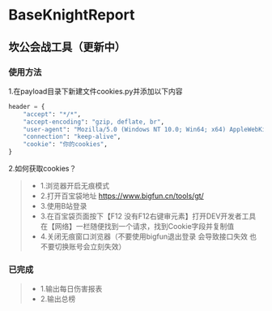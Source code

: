 <!--
 * @Author: 七画一只妖 1157529280@qq.com
 * @Date: 2023-03-27 09:43:36
 * @LastEditors: 七画一只妖 1157529280@qq.com
 * @LastEditTime: 2023-03-27 15:43:56
 * @FilePath: \060坎公骑冠剑会战工具\README.md
 * @Description: 这是默认设置,请设置`customMade`, 打开koroFileHeader查看配置 进行设置: https://github.com/OBKoro1/koro1FileHeader/wiki/%E9%85%8D%E7%BD%AE
-->
# BaseKnightReport
## 坎公会战工具（更新中）

### 使用方法
1.在payload目录下新建文件cookies.py并添加以下内容
~~~py
header = {
    "accept": "*/*",
    "accept-encoding": "gzip, deflate, br",
    "user-agent": "Mozilla/5.0 (Windows NT 10.0; Win64; x64) AppleWebKit/537.36 (KHTML, like Gecko) Chrome/111.0.0.0 Safari/537.36 Edg/111.0.1661.54",
    "connection": "keep-alive",
    "cookie": "你的cookies",
}
~~~

2.如何获取cookies？
>- 1.浏览器开启无痕模式
>- 2.打开百宝袋地址 https://www.bigfun.cn/tools/gt/
>- 3.使用B站登录
>- 3.在百宝袋页面按下【F12 没有F12右键审元素】打开DEV开发者工具 在【网络】一栏随便找到一个请求，找到Cookie字段并复制值
>- 4.关闭无痕窗口浏览器（不要使用bigfun退出登录 会导致接口失效 也不要切换账号会立刻失效）


### 已完成
>- 1.输出每日伤害报表
>- 2.输出总榜
